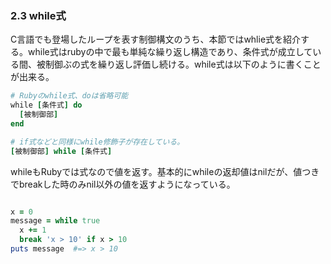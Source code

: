 ### 2.3 while式
C言語でも登場したループを表す制御構文のうち、本節ではwhlie式を紹介する。while式はrubyの中で最も単純な繰り返し構造であり、条件式が成立している間、被制御ぶの式を繰り返し評価し続ける。while式は以下のように書くことが出来る。

```ruby
# Rubyのwhile式、doは省略可能
while [条件式] do
  [被制御部]
end

# if式などと同様にwhile修飾子が存在している。
[被制御部] while [条件式]
```

whileもRubyでは式なので値を返す。基本的にwhileの返却値はnilだが、値つきでbreakした時のみnil以外の値を返すようになっている。

```ruby

x = 0
message = while true
  x += 1
  break 'x > 10' if x > 10
puts message  #=> x > 10
```